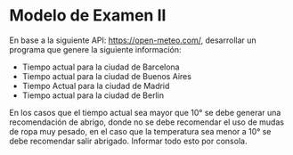 ﻿# Modelo de Examen II

En base a la siguiente API: https://open-meteo.com/, desarrollar un programa que genere la
siguiente información:

- Tiempo actual para la ciudad de Barcelona
- Tiempo actual para la ciudad de Buenos Aires
- Tiempo Actual para la ciudad de Madrid
- Tiempo actual para la ciudad de Berlin

En los casos que el tiempo actual sea mayor que 10° se debe generar una
recomendación de abrigo, donde no se debe recomendar el uso de mudas de ropa
muy pesado, en el caso que la temperatura sea menor a 10° se debe recomendar salir
abrigado. Informar todo esto por consola.